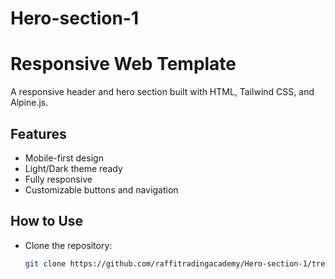 # Hero-section-1

# Responsive Web Template

A responsive header and hero section built with HTML, Tailwind CSS, and Alpine.js.

## Features
- Mobile-first design
- Light/Dark theme ready
- Fully responsive
- Customizable buttons and navigation

## How to Use
- Clone the repository:
  ```bash
  git clone https://github.com/raffitradingacademy/Hero-section-1/tree/95aeb017e66fb59acb2a3065191f13a30eaa6478
